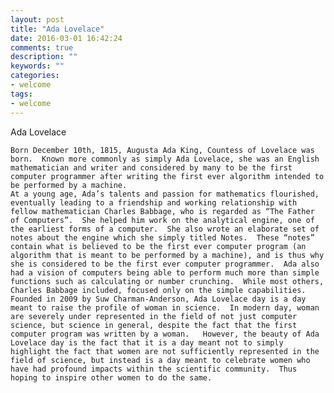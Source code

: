 ```yaml
---
layout: post
title: "Ada Lovelace"
date: 2016-03-01 16:42:24
comments: true
description: ""
keywords: ""
categories:
- welcome
tags:
- welcome
---
```


Ada Lovelace

	Born December 10th, 1815, Augusta Ada King, Countess of Lovelace was born.  Known more commonly as simply Ada Lovelace, she was an English mathematician and writer and considered by many to be the first computer programmer after writing the first ever algorithm intended to be performed by a machine.
	At a young age, Ada’s talents and passion for mathematics flourished, eventually leading to a friendship and working relationship with fellow mathematician Charles Babbage, who is regarded as “The Father of Computers”.  She helped him work on the analytical engine, one of the earliest forms of a computer.  She also wrote an elaborate set of notes about the engine which she simply titled Notes.  These “notes” contain what is believed to be the first ever computer program (an algorithm that is meant to be performed by a machine), and is thus why she is considered to be the first ever computer programmer.  Ada also had a vision of computers being able to perform much more than simple functions such as calculating or number crunching.  While most others, Charles Babbage included, focused only on the simple capabilities.
	Founded in 2009 by Suw Charman-Anderson, Ada Lovelace day is a day meant to raise the profile of woman in science.  In modern day, woman are severely under represented in the field of not just computer science, but science in general, despite the fact that the first computer program was written by a woman.   However, the beauty of Ada Lovelace day is the fact that it is a day meant not to simply highlight the fact that women are not sufficiently represented in the field of science, but instead is a day meant to celebrate women who have had profound impacts within the scientific community.  Thus hoping to inspire other women to do the same.
